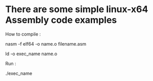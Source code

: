# There are some simple linux-x64 Assembly code examples
How to compile :

nasm -f elf64 -o name.o filename.asm

ld -o exec_name name.o

Run :

./exec_name
